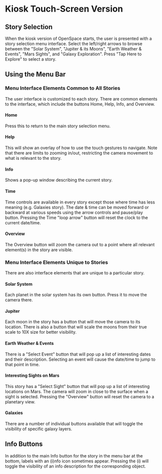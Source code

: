 # Kiosk Touch-Screen Version

## Story Selection
When the kiosk version of OpenSpace starts, the user is presented with a story selection menu interface. Select the left/right arrows to browse between the "Solar System", "Jupiter & its Moons", "Earth Weather & Events", "Mars Sights", and "Galaxy Exploration". Press "Tap Here to Explore" to select a story.

## Using the Menu Bar
### Menu Interface Elements Common to All Stories
The user interface is customized to each story. There are common elements to the interface, which include the buttons Home, Help, Info, and Overview.

#### Home
Press this to return to the main story selection menu.

#### Help
This will show an overlay of how to use the touch gestures to navigate. Note that there are limits to zooming in/out, restricting the camera movement to what is relevant to the story.

#### Info
Shows a pop-up window describing the current story.

#### Time
Time controls are available in every story except those where time has less meaning (e.g. Galaxies story). The date & time can be moved forward or backward at various speeds using the arrow controls and pause/play button. Pressing the Time "loop arrow" button will reset the clock to the current date/time.

#### Overview
The Overview button will zoom the camera out to a point where all relevant element(s) in the story are visible.

### Menu Interface Elements Unique to Stories
There are also interface elements that are unique to a particular story.

#### Solar System
Each planet in the solar system has its own button. Press it to move the camera there.

#### Jupiter
Each moon in the story has a button that will move the camera to its location. There is also a button that will scale the moons from their true scale to 10X size for better visibility.

#### Earth Weather & Events
There is a "Select Event" button that will pop up a list of interesting dates and their description. Selecting an event will cause the date/time to jump to that point in time.

#### Interesting Sights on Mars
This story has a "Select Sight" button that will pop up a list of interesting locations on Mars. The camera will zoom in close to the surface when a sight is selected. Pressing the "Overview" button will reset the camera to a planetary view.

#### Galaxies
There are a number of individual buttons available that will toggle the visibility of specific galaxy layers.

## Info Buttons
In addition to the main Info button for the story in the menu bar at the bottom, labels with an (i)nfo icon sometimes appear. Pressing the (i) will toggle the visibility of an info description for the corresponding object.
